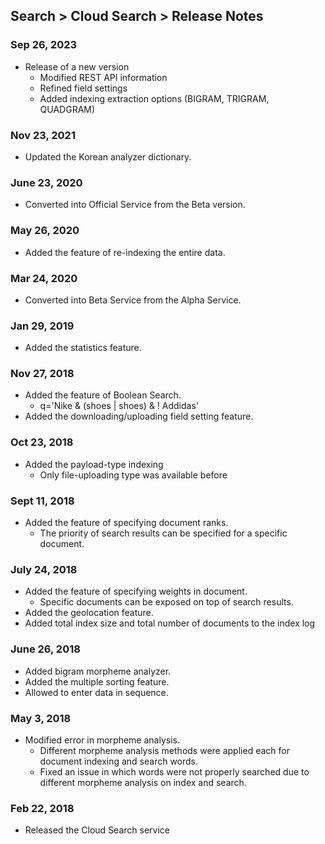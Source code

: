 ## Search > Cloud Search > Release Notes

### Sep 26, 2023

- Release of a new version
    - Modified REST API information
    - Refined field settings
    - Added indexing extraction options (BIGRAM, TRIGRAM, QUADGRAM)

### Nov 23, 2021
- Updated the Korean analyzer dictionary.

### June 23, 2020

- Converted into Official Service from the Beta version.

### May 26, 2020

- Added the feature of re-indexing the entire data.

### Mar 24, 2020

- Converted into Beta Service from the Alpha Service.

### Jan 29, 2019

- Added the statistics feature.

### Nov 27, 2018

- Added the feature of Boolean Search.  
    - q='Nike & (shoes | shoes) & ! Addidas'
- Added the downloading/uploading field setting feature.

### Oct 23, 2018

- Added the payload-type indexing
    - Only file-uploading type was available before

### Sept 11, 2018

- Added the feature of specifying document ranks.
    - The priority of search results can be specified for a specific document.

### July 24, 2018

- Added the feature of specifying weights in document.  
    - Specific documents can be exposed on top of search results.
- Added the geolocation feature.
- Added total index size and total number of documents to the index log

### June 26, 2018

- Added bigram morpheme analyzer.
- Added the multiple sorting feature.
- Allowed to enter data in sequence.

### May 3, 2018

- Modified error in morpheme analysis.
    - Different morpheme analysis methods were applied each for document indexing and search words.  
    - Fixed an issue in which words were not properly searched due to different morpheme analysis on index and search.  

### Feb 22, 2018

- Released the Cloud Search service
